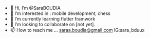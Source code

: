 - 👋 Hi, I’m @SaraBOUDIA
- 👀 I’m interested in : mobile development, chess 
- 🌱 I’m currently learning flutter framwork
- 💞️ I’m looking to collaborate on [not yet].
- 📫 How to reach me ... saraa.boudia@gmail.com IG:sara_bduux
  

<!---
SaraBOUDIA/SaraBOUDIA is a ✨ special ✨ repository because its `README.md` (this file) appears on your GitHub profile.
You can click the Preview link to take a look at your changes.
--->
